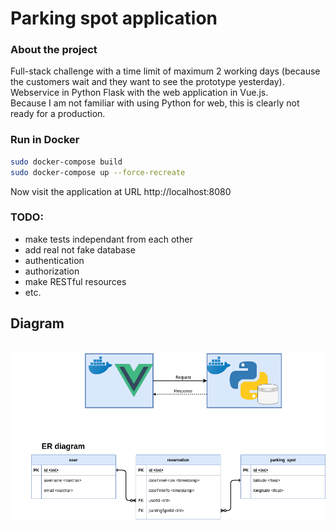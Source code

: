 # Parking spot application
### About the project
Full-stack challenge with a time limit of maximum 2 working days (because the customers wait and they want to see the prototype yesterday).  
Webservice in Python Flask with the web application in Vue.js.    
Because I am not familiar with using Python for web, this is clearly not ready for a production.  

### Run in Docker
``` bash
sudo docker-compose build
sudo docker-compose up --force-recreate
```
Now visit the application at URL http://localhost:8080

### TODO:
* make tests independant from each other
* add real not fake database
* authentication
* authorization
* make RESTful resources
* etc.

## Diagram
\
![data_model](diagram.png)